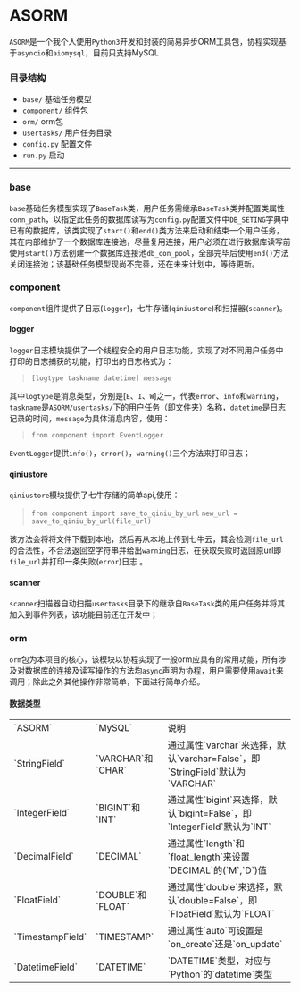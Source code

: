 # ASORM
`ASORM`是一个我个人使用`Python3`开发和封装的简易异步ORM工具包，协程实现基于`asyncio`和`aiomysql`，目前只支持MySQL

### 目录结构
 - `base/`        基础任务模型
 - `component/`      组件包
 - `orm/`           orm包
 - `usertasks/` 用户任务目录
 - `config.py` 配置文件
 - `run.py`      启动

----------
 
### base

`base`基础任务模型实现了`BaseTask`类，用户任务需继承`BaseTask`类并配置类属性`conn_path`，以指定此任务的数据库读写为`config.py`配置文件中`DB_SETING`字典中已有的数据库，该类实现了`start()`和`end()`类方法来启动和结束一个用户任务，其在内部维护了一个数据库连接池，尽量复用连接，用户必须在进行数据库读写前使用`start()`方法创建一个数据库连接池`db_con_pool`，全部完毕后使用`end()`方法关闭连接池；该基础任务模型现尚不完善，还在未来计划中，等待更新。

### component
`component`组件提供了日志(`logger`)，七牛存储(`qiniustore`)和扫描器(`scanner`)。
#### logger 
`logger`日志模块提供了一个线程安全的用户日志功能，实现了对不同用户任务中打印的日志捕获的功能，打印出的日志格式为：
> `[logtype taskname datetime] message`

其中`logtype`是消息类型，分别是[`E`、`I`、`W`]之一，代表`error`、`info`和`warning`，`taskname`是`ASORM/usertasks/`下的用户任务（即文件夹）名称，`datetime`是日志记录的时间，`message`为具体消息内容，使用：

>`from component import EventLogger`

`EventLogger`提供`info()`，`error()`，`warning()`三个方法来打印日志；

#### qiniustore
`qiniustore`模块提供了七牛存储的简单api,使用：

> `from component import save_to_qiniu_by_url`
> `new_url = save_to_qiniu_by_url(file_url)`

该方法会将将文件下载到本地，然后再从本地上传到七牛云，其会检测`file_url`的合法性，不合法返回空字符串并给出`warning`日志，在获取失败时返回原url即`file_url`并打印一条失败(`error`)日志 。

#### scanner
`scanner`扫描器自动扫描`usertasks`目录下的继承自`BaseTask`类的用户任务并将其加入到事件列表，该功能目前还在开发中；

### orm
`orm`包为本项目的核心，该模块以协程实现了一般orm应具有的常用功能，所有涉及对数据库的连接及读写操作的方法均`async`声明为协程，用户需要使用`await`来调用；除此之外其他操作非常简单，下面进行简单介绍。
#### 数据类型
<table>
<tr><td>`ASORM`</td> <td>`MySQL` </td>  <td>说明 </td> </tr>
<tr><td>`StringField`</td><td>`VARCHAR`和`CHAR`</td>
<td>通过属性`varchar`来选择，默认`varchar=False`，即`StringField`默认为`VARCHAR`</td><tr>
<tr><td>`IntegerField` </td><td> `BIGINT`和`INT`</td> 
<td>通过属性`bigint`来选择，默认`bigint=False`，即`IntegerField`默认为`INT`</td><tr>
<tr><td>`DecimalField` </td><td> `DECIMAL`</td> 
<td>通过属性`length`和`float_length`来设置`DECIMAL`的(`M`,`D`)值</td><tr>
<tr><td>`FloatField` </td><td> `DOUBLE`和`FLOAT`</td> 
<td>通过属性`double`来选择，默认`double=False`，即`FloatField`默认为`FLOAT`</td><tr>
<tr><td>`TimestampField` </td><td> `TIMESTAMP`</td> 
<td>通过属性`auto`可设置是`on_create`还是`on_update`</td><tr>
<tr><td>`DatetimeField` </td><td> `DATETIME`</td> 
<td>`DATETIME`类型，对应与`Python`的`datetime`类型</td><tr>
<table>
